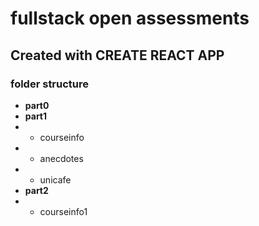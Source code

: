# fullstack open assessments
## Created with CREATE REACT APP

### folder structure
- **part0**
- **part1**
- - courseinfo
- - anecdotes
- - unicafe
- **part2**
- - courseinfo1

